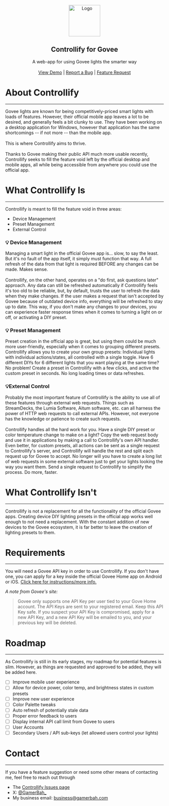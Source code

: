 <link rel="preconnect" href="https://fonts.googleapis.com">
<link rel="preconnect" href="https://fonts.gstatic.com" crossorigin>
<link href="https://fonts.googleapis.com/css2?family=Signika:wght@300..700&display=swap" rel="stylesheet">
<link rel="preconnect" href="https://fonts.googleapis.com">
<link rel="preconnect" href="https://fonts.gstatic.com" crossorigin>
<link href="https://fonts.googleapis.com/css2?family=Comfortaa:wght@300..700&display=swap" rel="stylesheet">
<br/>
<div align="center">
<a href="https://github.com/GamerBah/govee-control">
<img src="https://gamerbah.com/govee/Banner.png" alt="Logo" width="auto" height="100">
</a>
<h2 align="center">Controllify for Govee</h2>
<p align="center">
A web-app for using Govee lights the smarter way
<br/>
<br/>
<a href="https://gamerbah.com/govee/demo">View Demo</a> |
<a href="https://github.com/GamerBah/govee-control/issues/new?labels=bug">Report a Bug</a> |
<a href="https://github.com/GamerBah/govee-control/issues/new?labels=enhancement">Feature Request</a>
</p>
</div>

# About Controllify

---

Govee lights are known for being competitively-priced smart lights with loads of features.
However, their official mobile app leaves a lot to be desired, and generally feels a bit clunky to use.
They have been working on a desktop application for Windows, however that application has the same shortcomings -- if
not more -- than the mobile app.
<br>
<br>
This is where Controllify aims to thrive.
<br>
<br>
Thanks to Govee making their public API much more usable recently,
Controllify seeks to fill the feature void left by the official desktop and mobile apps, all while being accessible from
anywhere you could use the official app.
<br>

# What Controllify Is

---

Controllify is meant to fill the feature void in three areas:

- Device Management
- Preset Management
- External Control

### 💡 Device Management

Managing a smart light in the official Govee app is... slow, to say the least. But it's no fault of the app itself, it
simply must function that way.
A full refresh of the data from that light is required BEFORE any changes can be made. Makes sense.
<br>
<br>
Controllify, on the other hand, operates on a "do first, ask questions later" approach.
Any data can still be refreshed automatically if Controllify feels it's too old to be reliable, but, by default, trusts
the user to refresh the data when they make changes.
If the user makes a request that isn't accepted by Govee because of outdated device info, everything will be refreshed
to stay up to date. This way, if you don't make any changes to your devices,
you can experience faster response times when it comes to turning a light on or off, or activating a DIY preset.

### 💡 Preset Management

Preset creation in the official app is great, but using them could be much more user-friendly, especially when it comes
to grouping different presets.
Controllify allows you to create your own group presets: Individual lights with individual actions/states, all
controlled with a single toggle.
Have 6 different DIYs for 6 different lights that you want playing at the same time? No problem! Create a preset in
Controllify with a few clicks, and active the custom preset in seconds.
No long loading times or data refreshes.

### 💡External Control

Probably the most important feature of Controllify is the ability to use all of these features through external web
requests.
Things such as StreamDecks, the Lumia Software, Aitum software, etc. can all harness the power of HTTP web requests to
call external APIs.
However, not everyone has the knowledge or patience to create such requests.
<br>
<br>
Controllify handles all the hard work for you. Have a single DIY preset or color temperature change to make on a light?
Copy the web request body and use it in applications by making a call to Controllify's own API handler.
Even better, for custom presets, all actions can be sent as a single request to Controllify's server, and Controllify
will handle the rest and split each request up for Govee to accept.
No longer will you have to create a long list of web requests in some external software just to get your lights looking
the way you want them. Send a single request to Controllify to simplify the process. Do more, faster.

# What Controllify Isn't

---

Controllify is not a replacement for all the functionality of the official Govee apps. Creating device DIY lighting
presets in the official app works well enough to not need a replacement.
With the constant addition of new devices to the Govee ecosystem, it is far better to leave the creation of lighting
presets to them.
<br>

# Requirements

---
You will need a Govee API key in order to use Controllify. If you don't have one, you can apply for a key inside the
official Govee Home app on Android or iOS.
[Click here for instructions/more info.](https://govee.readme.io/reference/applying-for-an-api-key)

*A note from Govee's site:*
> Govee only supports one API Key per user tied to your Gove Home account.
> The API Keys are sent to your registered email. Keep this API Key safe.
> If you suspect your API Key is compromised, apply for a new API Key, and a new API Key will be emailed to you,
> and your previous key will be deleted.

# Roadmap

---

As Controllify is still in its early stages, my roadmap for potential features is slim. However, as things are requested
and approved to be added, they will be added here.

- [ ] Improve mobile user experience
- [ ] Allow for device power, color temp, and brightness states in custom presets
- [ ] Improve new user experience
- [ ] Color Palette tweaks
- [ ] Auto refresh of potentially stale data
- [ ] Proper error feedback to users
- [ ] Display internal API call limit from Govee to users
- [ ] User Accounts
- [ ] Secondary Users / API sub-keys (let allowed users control your lights)

# Contact

---

If you have a feature suggestion or need some other means of contacting me, feel free to reach out through

- The [Controllify Issues page](https://github.com/GamerBah/govee-control/issues)
- X: [@GamerBah_](https://x.com/GamerBah_)
- My business email: [business@gamerbah.com](mailto:business@gamerbah.com)
